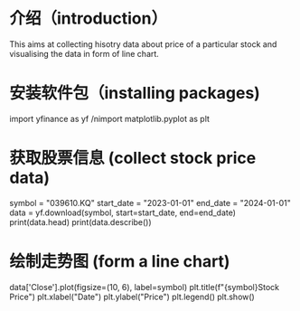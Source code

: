 # 介绍（introduction）
This aims at collecting hisotry data about price of a particular stock and visualising the data in form of line chart.
# 安装软件包（installing packages)
import yfinance as yf
/nimport matplotlib.pyplot as plt
# 获取股票信息 (collect stock price data)
symbol = "039610.KQ"
start_date = "2023-01-01"
end_date = "2024-01-01"
data = yf.download(symbol, start=start_date, end=end_date)
print(data.head)
print(data.describe())
# 绘制走势图 (form a line chart)
data['Close'].plot(figsize=(10, 6), label=symbol)
plt.title(f"{symbol}Stock Price")
plt.xlabel("Date")
plt.ylabel("Price")
plt.legend()
plt.show()
